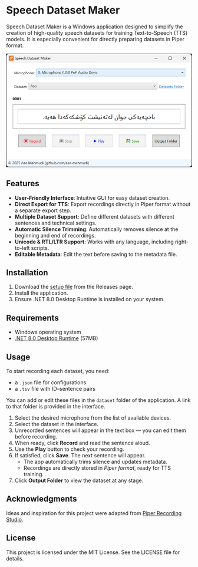 # Speech Dataset Maker
Speech Dataset Maker is a Windows application designed to simplify the creation of high-quality speech datasets for training Text-to-Speech (TTS) models. It is especially convenient for directly preparing datasets in Piper format.

![Screenshot](Screenshot.png)

## Features
- **User-Friendly Interface**: Intuitive GUI for easy dataset creation.
- **Direct Export for TTS**: Export recordings directly in Piper format without a separate export step.
- **Multiple Dataset Support**: Define different datasets with different sentences and technical settings.
- **Automatic Silence Trimming**: Automatically removes silence at the beginning and end of recordings.
- **Unicode & RTL/LTR Support**: Works with any language, including right-to-left scripts.
- **Editable Metadata**: Edit the text before saving to the metadata file.

## Installation
1. Download the [setup file](https://github.com/aso-mehmudi/Speech-Dataset-Maker/releases/download/v1.0/SpeechDatasetMaker-x64.exe) from the Releases page.
1. Install the application.
1. Ensure .NET 8.0 Desktop Runtime is installed on your system.

## Requirements
- Windows operating system
- [.NET 8.0 Desktop Runtime](https://dotnet.microsoft.com/en-us/download/dotnet/thank-you/runtime-desktop-8.0.20-windows-x64-installer) (57MB)

## Usage
To start recording each dataset, you need:  
- a `.json` file for configurations  
- a `.tsv` file with ID–sentence pairs  

You can add or edit these files in the `dataset` folder of the application. A link to that folder is provided in the interface.

1. Select the desired microphone from the list of available devices.  
2. Select the dataset in the interface.  
3. Unrecorded sentences will appear in the text box — you can edit them before recording.  
4. When ready, click **Record** and read the sentence aloud.  
5. Use the **Play** button to check your recording.  
6. If satisfied, click **Save**. The next sentence will appear.  
   - The app automatically trims silence and updates metadata.  
   - Recordings are directly stored in *Piper format*, ready for TTS training.  
7. Click **Output Folder** to view the dataset at any stage.

## Acknowledgments
Ideas and inspiration for this project were adapted from [Piper Recording Studio](https://github.com/rhasspy/piper-recording-studio/).


## License
This project is licensed under the MIT License. See the LICENSE file for details.
